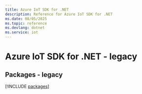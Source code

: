 ```yaml
---
title: Azure IoT SDK for .NET
description: Reference for Azure IoT SDK for .NET
ms.date: 08/05/2025
ms.topic: reference
ms.devlang: dotnet
ms.service: iot
---
```

# Azure IoT SDK for .NET - legacy
## Packages - legacy
[!INCLUDE [packages](iot-index.md)]